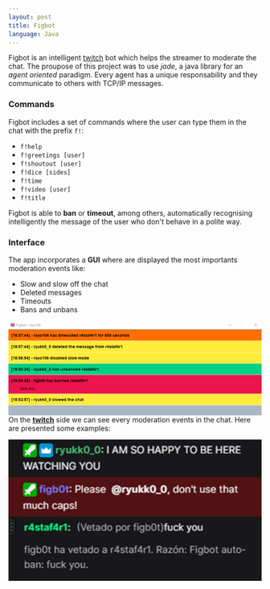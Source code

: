 ```yaml
---
layout: post
title: Figbot
language: Java
---
```


Figbot is an intelligent <a href="https://www.twitch.tv/" target="_blank">twitch</a> bot which helps the streamer to moderate the chat. The proupose of this project was to use *jade*, a java library for an *agent oriented* paradigm. Every agent has a unique responsability and they communicate to others with TCP/IP messages.

### Commands

Figbot includes a set of commands where the user can type them in the chat with the prefix `f!`:

* `f!help`
* `f!greetings [user]`
* `f!shoutout [user]`
* `f!dice [sides]`
* `f!time`
* `f!video [user]`
* `f!title`

Figbot is able to **ban** or **timeout**, among others, automatically recognising intelligently the message of the user who don't behave in a polite way.

### Interface

The app incorporates a **GUI** where are displayed the most importants moderation events like:

* Slow and slow off the chat
* Deleted messages
* Timeouts
* Bans and unbans

<img src="../img/figbot/gui.png"
     alt="Caps image"
     style="float: left; margin-right: 10px;" />

On the **<a id="twitch" href="https://www.twitch.tv/" target="_blank" color="#815fc0">twitch</a>** side we can see every moderation events in the chat. Here are presented some examples:

<img src="../img/figbot/caps.png"
     alt="Caps image"
     style="float: left; margin-right: 10px;" />

<img src="../img/figbot/ban.png"
     alt="Caps image"
     style="float: left; margin-right: 10px;" />



     